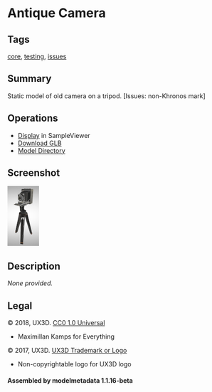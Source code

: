# Antique Camera

## Tags

[core](../../Models-core.md), [testing](../../Models-testing.md), [issues](../../Models-issues.md)

## Summary

Static model of old camera on a tripod. [Issues: non-Khronos mark]

## Operations

* [Display](https://github.khronos.org/glTF-Sample-Viewer-Release/?model=https://raw.GithubUserContent.com/KhronosGroup/glTF-Sample-Assets/main/./Models/AntiqueCamera/glTF-Binary/AntiqueCamera.glb) in SampleViewer
* [Download GLB](https://raw.GithubUserContent.com/KhronosGroup/glTF-Sample-Assets/main/./Models/AntiqueCamera/glTF-Binary/AntiqueCamera.glb)
* [Model Directory](./)

## Screenshot

![screenshot](screenshot/screenshot.png)

## Description

_None provided._

## Legal

&copy; 2018, UX3D. [CC0 1.0 Universal](https://creativecommons.org/publicdomain/zero/1.0/legalcode)

 - Maximillan Kamps for Everything

&copy; 2017, UX3D. [UX3D Trademark or Logo]()

 - Non-copyrightable logo for UX3D logo

#### Assembled by modelmetadata 1.1.16-beta